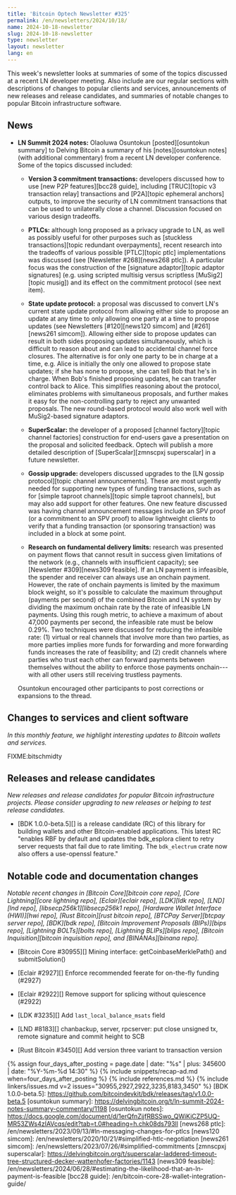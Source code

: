 ```yaml
---
title: 'Bitcoin Optech Newsletter #325'
permalink: /en/newsletters/2024/10/18/
name: 2024-10-18-newsletter
slug: 2024-10-18-newsletter
type: newsletter
layout: newsletter
lang: en
---
```

This week's newsletter looks at summaries of some of the topics
discussed at a recent LN developer meeting.  Also include are our
regular sections with descriptions of changes to popular clients and
services, announcements of new releases and release candidates, and
summaries of notable changes to popular Bitcoin infrastructure software.

## News

- **LN Summit 2024 notes:** Olaoluwa Osuntokun [posted][osuntokun
  summary] to Delving Bitcoin a summary of his [notes][osuntokun
  notes] (with additional commentary) from a recent LN developer
  conference.  Some of the topics discussed included:

  - **Version 3 commitment transactions:** developers discussed how to use
    [new P2P features][bcc28 guide], including [TRUC][topic v3 transaction relay]
    transactions and [P2A][topic ephemeral anchors] outputs, to improve
    the security of LN commitment transactions that can be used to
    unilaterally close a channel.  Discussion focused on various design
    tradeoffs.

  - **PTLCs:** although long proposed as a privacy upgrade to LN, as well
    as possibly useful for other purposes such as [stuckless
    transactions][topic redundant overpayments], recent research
    into the tradeoffs of various possible [PTLC][topic ptlc]
    implementations was discussed (see [Newsletter #268][news268 ptlc]).
    A particular focus was the construction of the [signature
    adaptor][topic adaptor signatures] (e.g. using scripted multisig
    versus scriptless [MuSig2][topic musig]) and its effect on the
    commitment protocol (see next item).

  - **State update protocol:** a proposal was discussed to convert LN's
    current state update protocol from allowing either side to propose an
    update at any time to only allowing one party at a time to propose
    updates (see Newsletters [#120][news120 simcom] and
    [#261][news261 simcom]).  Allowing either side to propose updates can
    result in both sides proposing updates simultaneously, which is
    difficult to reason about and can lead to accidental channel force
    closures.  The alternative is for only one party to be in
    charge at a time, e.g.  Alice is initially the only one allowed to
    propose state updates; if she has none to propose, she can tell Bob
    that he's in charge.  When Bob's finished proposing updates, he can
    transfer control back to Alice.  This simplifies reasoning about the
    protocol, eliminates problems with simultaneous proposals, and
    further makes it easy for the non-controlling party to reject any
    unwanted proposals.  The new round-based protocol would also work
    well with MuSig2-based signature adaptors.

  - **SuperScalar:** the developer of a proposed [channel factory][topic
    channel factories] construction for end-users gave a presentation on
    the proposal and solicited feedback.  Optech will publish a more
    detailed description of [SuperScalar][zmnscpxj superscalar] in a
    future newsletter.

  - **Gossip upgrade:** developers discussed upgrades to the [LN gossip
    protocol][topic channel announcements].  These are most urgently
    needed for supporting new types of
    funding transactions, such as for [simple taproot channels][topic
    simple taproot channels], but may also add support for other
    features.  One new feature discussed was having channel announcement
    messages include an SPV proof (or a commitment to an SPV proof) to
    allow lightweight clients to verify that a funding transaction (or
    sponsoring transaction) was included in a block at some point.

  - **Research on fundamental delivery limits:** research was presented on
    payment flows that cannot result in success given limitations of the
    network (e.g., channels with insufficient capacity); see [Newsletter
    #309][news309 feasible].  If an LN payment is infeasible, the
    spender and receiver can always use an onchain payment.  However,
    the rate of onchain payments is limited by the maximum block weight,
    so it's possible to calculate the maximum throughput (payments per
    second) of the combined Bitcoin and LN system by dividing the
    maximum onchain rate by the rate of infeasible LN payments.  Using
    this rough metric, to achieve a maximum of about 47,000 payments per
    second, the infeasible rate must be below 0.29%.  Two techniques
    were discussed for reducing the infeasible rate: (1) virtual or real
    channels that involve more than two parties, as more parties implies
    more funds for forwarding and more forwarding funds increases the
    rate of feasibility; and (2) credit channels where parties who
    trust each other can forward payments between themselves without the
    ability to enforce those payments onchain---with all other users
    still receiving trustless payments.

  Osuntokun encouraged other participants to post corrections or
  expansions to the thread.

## Changes to services and client software

*In this monthly feature, we highlight interesting updates to Bitcoin
wallets and services.*

FIXME:bitschmidty

## Releases and release candidates

*New releases and release candidates for popular Bitcoin infrastructure
projects.  Please consider upgrading to new releases or helping to test
release candidates.*

- [BDK 1.0.0-beta.5][] is a release candidate (RC) of this library for
  building wallets and other Bitcoin-enabled applications.  This latest
  RC "enables RBF by default and updates the bdk_esplora client to retry
  server requests that fail due to rate limiting. The `bdk_electrum`
  crate now also offers a use-openssl feature."

## Notable code and documentation changes

_Notable recent changes in [Bitcoin Core][bitcoin core repo], [Core
Lightning][core lightning repo], [Eclair][eclair repo], [LDK][ldk repo],
[LND][lnd repo], [libsecp256k1][libsecp256k1 repo], [Hardware Wallet
Interface (HWI)][hwi repo], [Rust Bitcoin][rust bitcoin repo], [BTCPay
Server][btcpay server repo], [BDK][bdk repo], [Bitcoin Improvement
Proposals (BIPs)][bips repo], [Lightning BOLTs][bolts repo],
[Lightning BLIPs][blips repo], [Bitcoin Inquisition][bitcoin inquisition
repo], and [BINANAs][binana repo]._

- [Bitcoin Core #30955][] Mining interface: getCoinbaseMerklePath() and submitSolution()

- [Eclair #2927][] Enforce recommended feerate for on-the-fly funding (#2927)

- [Eclair #2922][] Remove support for splicing without quiescence (#2922)

- [LDK #3235][] Add `last_local_balance_msats` field

- [LND #8183][] chanbackup, server, rpcserver: put close unsigned tx, remote signature and commit height to SCB

- [Rust Bitcoin #3450][] Add version three variant to transaction version

{% assign four_days_after_posting = page.date | date: "%s" | plus: 345600 | date: "%Y-%m-%d 14:30" %}
{% include snippets/recap-ad.md when=four_days_after_posting %}
{% include references.md %}
{% include linkers/issues.md v=2 issues="30955,2927,2922,3235,8183,3450" %}
[BDK 1.0.0-beta.5]: https://github.com/bitcoindevkit/bdk/releases/tag/v1.0.0-beta.5
[osuntokun summary]: https://delvingbitcoin.org/t/ln-summit-2024-notes-summary-commentary/1198
[osuntokun notes]: https://docs.google.com/document/d/1erQfnZjjfRBSSwo_QWiKiCZP5UQ-MR53ZWs4zIAVcqs/edit?tab=t.0#heading=h.chk08ds793ll
[news268 ptlc]: /en/newsletters/2023/09/13/#ln-messaging-changes-for-ptlcs
[news120 simcom]: /en/newsletters/2020/10/21/#simplified-htlc-negotiation
[news261 simcom]: /en/newsletters/2023/07/26/#simplified-commitments
[zmnscpxj superscalar]: https://delvingbitcoin.org/t/superscalar-laddered-timeout-tree-structured-decker-wattenhofer-factories/1143
[news309 feasible]: /en/newsletters/2024/06/28/#estimating-the-likelihood-that-an-ln-payment-is-feasible
[bcc28 guide]: /en/bitcoin-core-28-wallet-integration-guide/

